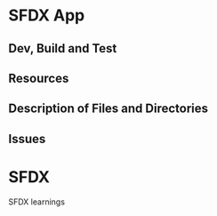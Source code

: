 # SFDX  App

## Dev, Build and Test


## Resources


## Description of Files and Directories


## Issues

# SFDX
SFDX learnings

